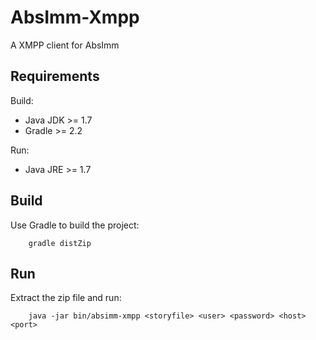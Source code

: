 # AbsImm-Xmpp

A XMPP client for AbsImm

## Requirements

Build:
* Java JDK >= 1.7
* Gradle >= 2.2

Run:
* Java JRE >= 1.7

## Build

Use Gradle to build the project:

        gradle distZip

## Run

Extract the zip file and run:

        java -jar bin/absimm-xmpp <storyfile> <user> <password> <host> <port>
